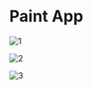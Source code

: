 
<h1> Paint App
</h1>

![1](https://user-images.githubusercontent.com/84086596/181251719-14586d06-16af-494c-9763-241b2bff91f6.gif)


![2](https://user-images.githubusercontent.com/84086596/181251725-3107bd10-e147-4e29-a91e-3028589a46bc.gif)


![3](https://user-images.githubusercontent.com/84086596/181251729-5b88edf8-e699-4f33-b94d-3f2cf41da43e.gif)
